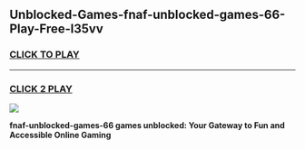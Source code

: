 
## Unblocked-Games-fnaf-unblocked-games-66-Play-Free-l35vv
<h3>
<a href="https://premium76.site?title=fnaf-unblocked-games-66&ref=23A">CLICK TO PLAY</a></h3>
<hr>

<h3>
<a href="https://premium76.site?title=fnaf-unblocked-games-66&ref=23A">CLICK 2 PLAY</a>
  
</h3>

<a href="https://premium76.site?title=fnaf-unblocked-games-66&ref=23A"><img src="https://clearcache.store/games.png"></a>


**fnaf-unblocked-games-66 games unblocked: Your Gateway to Fun and Accessible Online Gaming**
